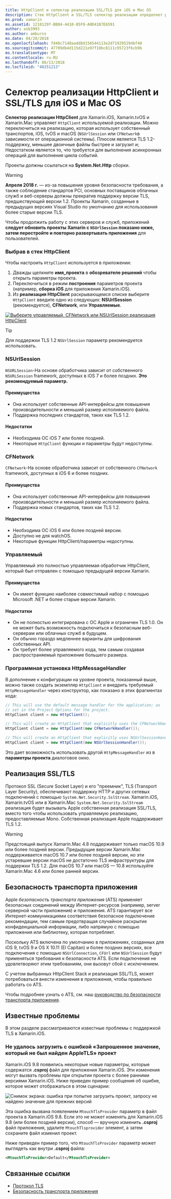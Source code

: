 ```yaml
---
title: HttpClient и селектор реализации SSL/TLS для iOS и Mac OS
description: Стек HttpClient и SSL/TLS селектор реализации определяет реализации HttpClient и SSL/TLS, который будет использоваться приложения Xamarin iOS, tvOS и macOS.
ms.prod: xamarin
ms.assetid: 12101297-BB04-4410-85F0-A0D41B7E6591
author: asb3993
ms.author: amburns
ms.date: 04/20/2018
ms.openlocfilehash: fd48c7148aadd8d156544113e2d719295294bf40
ms.sourcegitcommit: 47709db4d115d221e97f18bc8111c95723f6cb9b
ms.translationtype: MT
ms.contentlocale: ru-RU
ms.lasthandoff: 08/13/2018
ms.locfileid: "40251213"
---
```

# <a name="httpclient-and-ssltls-implementation-selector-for-iosmacos"></a>Селектор реализации HttpClient и SSL/TLS для iOS и Mac OS

**Селектор реализации HttpClient** для Xamarin.iOS, Xamarin.tvOS и Xamarin.Mac управляет `HttpClient` используемой реализации. Можно переключиться на реализацию, которая использует собственный транспортов, iOS, tvOS и macOS (`NSUrlSession` или `CFNetwork`в зависимости от операционной системы). Плюсом является TLS 1.2-поддержку, меньшее двоичные файлы быстрее и загрузит и; Недостатком является то, что требуется для выполнения асинхронных операций для выполнения цикла событий.

Проекты должны ссылаться на **System.Net.Http** сборки.

> [!WARNING]
> **Апреля 2018 г.** — из-за повышения уровня безопасности требования, а также соблюдение стандартов PCI, основных поставщиков облачных служб и веб-серверы должны прекратив поддержку версии TLS, предшествующей версии 1.2.  Проекты Xamarin, созданные в предыдущих версиях Visual Studio по умолчанию для использования более старые версии TLS.
>
> Чтобы продолжить работу с этих серверов и служб, приложений **следует обновить проекты Xamarin с `NSUrlSession` показано ниже, затем перестройте и повторно развертывать приложения** для пользователей.

### <a name="selecting-an-httpclient-stack"></a>Выбрав в стек HttpClient

Чтобы настроить `HttpClient` используется в приложении:

1. Дважды щелкните **имя_проекта** в **обозревателе решений** чтобы открыть параметры проекта.
2. Переключиться в режим **построения** параметров проекта (например, **сборка iOS** для приложения Xamarin.iOS).
3. Из **реализация HttpClient** раскрывающемся списке выберите `HttpClient` введите одно из следующих: **NSUrlSession** (рекомендуется), **CFNetwork**, или  **Управляемые**.

[![Выберите управляемый, CFNetwork или NSUrlSession реализация HttpClient](http-stack-images/http-xs-sml.png)](http-stack-images/http-xs.png#lightbox)

> [!TIP]
> Для поддержки TLS 1.2 `NSUrlSession` параметр рекомендуется использовать.

### <a name="nsurlsession"></a>NSUrlSession

`NSURLSession`-На основе обработчика зависит от собственного `NSURLSession` framework, доступных в iOS 7 и более поздних. 
**Это рекомендуемый параметр.**

#### <a name="pros"></a>Преимущества

- Она использует собственные API-интерфейсы для повышения производительности и меньший размер исполняемого файла.
- Поддержка последних стандартов, таких как TLS 1.2.

#### <a name="cons"></a>Недостатки

- Необходима ОС iOS 7 или более поздней.
- Некоторые `HttpClient` функции и параметры будут недоступны.

### <a name="cfnetwork"></a>CFNetwork

`CFNetwork`-На основе обработчика зависит от собственного `CFNetwork` framework, доступных в iOS 6 и более поздних.

#### <a name="pros"></a>Преимущества

- Она использует собственные API-интерфейсы для повышения производительности и меньший размер исполняемого файла.
- Поддержка новых стандартов, таких как TLS 1.2.

#### <a name="cons"></a>Недостатки

- Необходима ОС iOS 6 или более поздней версии.
- Доступно не для watchOS.
- Некоторые функции HttpClient/параметры недоступны.

### <a name="managed"></a>Управляемый

Управляемый это полностью управляемая обработчик HttpClient, который был отправлен с помощью предыдущей версии Xamarin.

#### <a name="pros"></a>Преимущества

- Он имеет функцию наиболее совместимый набор с помощью Microsoft .NET и более старые версии Xamarin.

#### <a name="cons"></a>Недостатки

- Он не полностью интегрирована с ОС Apple и ограничен TLS 1.0. Он не может быть возможность подключиться к безопасным веб-серверам или облачных служб в будущем.
- Он обычно гораздо медленнее варианты для шифрования собственных API.
- Он требует более управляемого кода, тем самым создавая распространяемый приложение большего размера.

### <a name="programmatically-setting-the-httpmessagehandler"></a>Программная установка HttpMessageHandler

В дополнение к конфигурации на уровне проекта, показанный выше, можно также создать экземпляр `HttpClient` и внедрить требуемый `HttpMessageHandler` через конструктор, как показано в этих фрагментах кода:

```csharp
// This will use the default message handler for the application; as
// set in the Project Options for the project.
HttpClient client = new HttpClient();

// This will create an HttpClient that explicitly uses the CFNetworkHandler
HttpClient client = new HttpClient(new CFNetworkHandler());

// This will create an HttpClient that explicitly uses NSUrlSessionHandler
HttpClient client = new HttpClient(new NSUrlSessionHandler());
```

Это дает возможность использовать другой `HttpMessageHandler` из в **параметры проекта** диалоговое окно.

## <a name="ssltls-implementation"></a>Реализация SSL/TLS

Протокол SSL (Secure Socket Layer) и его "преемник", TLS (Transport Layer Security), обеспечивают поддержку HTTP и других сетевых подключений с помощью `System.Net.Security.SslStream`. Xamarin.iOS, Xamarin.tvOS или в Xamarin.Mac `System.Net.Security.SslStream` реализация будет вызывать Apple собственная реализация SSL/TLS, вместо того чтобы использовать управляемую реализацию, предоставляемые Mono. Собственная реализация Apple поддерживает TLS 1.2.

> [!WARNING]
> Предстоящий выпуск Xamarin.Mac 4.8 поддерживает только macOS 10.9 или более поздней версии.
> Предыдущие версии Xamarin.Mac поддерживается macOS 10.7 или более поздней версии, но эти устаревшие версии macOS не достаточно TLS инфраструктуры для поддержки TLS 1.2. Для macOS 10.7 или macOS — 10.8 используйте Xamarin.Mac 4.6 или более ранней версии.

## <a name="app-transport-security"></a>Безопасность транспорта приложения

Apple _безопасность транспорта приложения_ (ATS) применяет безопасных соединений между Интернет-ресурсов (например, server серверной части приложения) и приложения. ATS гарантирует все Интернет-коммуникациями соответствия безопасное подключение рекомендации, тем самым предотвращая случайное раскрытие конфиденциальной информации, либо напрямую с помощью приложения или библиотеку, которая потребляет.

Поскольку ATS включена по умолчанию в приложениях, созданных для iOS 9, tvOS 9 и OS X 10.11 (El Capitan) и более поздних версиях, все подключения с помощью `NSUrlConnection`, `CFUrl` или `NSUrlSession` будут применяться требования к безопасности ATS. Если подключения не удовлетворяют этим требованиям, они вызовут сбой с исключением.

С учетом выбранных HttpClient Stack и реализация SSL/TLS, может потребоваться внести изменения в приложения, чтобы правильно работать со ATS.

Чтобы подробнее узнать о ATS, см. наш [руководство по безопасности транспорта приложения](~/ios/app-fundamentals/ats.md).

## <a name="known-issues"></a>Известные проблемы

В этом разделе рассматриваются известные проблемы с поддержкой TLS в Xamarin.iOS.

### <a name="project-failed-to-load-with-error-requested-value-appletls-wasnt-found"></a>Не удалось загрузить с ошибкой «Запрошенное значение, который не был найден AppleTLS» проект

Xamarin.iOS 9.8 появились некоторые новые параметры, которые содержатся **.csproj** файл для приложения Xamarin.iOS. Эти изменения могут вызвать проблемы при открытии проекта с более ранними версиями Xamarin.iOS. Ниже приведен пример сообщения об ошибке, которое может отображаться в этом сценарии:

![Снимок экрана: ошибка при попытке загрузить проект, запросу не найдено значение для прежних версий](http-stack-images/tlserror-xs.png)

Эта ошибка вызвана появлением `MtouchTlsProvider` параметр в файл проекта в Xamarin.iOS 9.8. Если это не может изменять для Xamarin.iOS 9.8 (или более поздней версии), способ — вручную изменить **.csproj** файл приложения, удалите `MtouchTlsprovider` элемент, а затем сохраните файл изменил проект.

Ниже приведен пример того, что `MtouchTlsProvider` параметр может выглядеть как внутри **.csproj** файла:

```xml
<MtouchTlsProvider>Default</MtouchTlsProvider>
```

## <a name="related-links"></a>Связанные ссылки

- [Протокол TLS](~/cross-platform/app-fundamentals/transport-layer-security.md)
- [Безопасность транспорта приложения](~/ios/app-fundamentals/ats.md)
